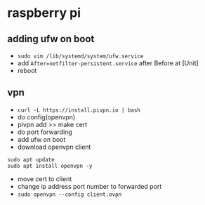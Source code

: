# raspberry pi

## adding ufw on boot

- `sudo vim /lib/systemd/system/ufw.service`
- add `After=netfilter-persistent.service` after Before at [Unit]
- reboot

## vpn

- `curl -L https://install.pivpn.io | bash`
- do config(openvpn)
- pivpn add >> make cert
- do port forwarding
- add ufw on boot
- download openvpn client
```
sudo apt update
sudo apt install openvpn -y
```
- move cert to client
- change ip address port number to forwarded port
- `sudo openvpn --config client.ovpn`


